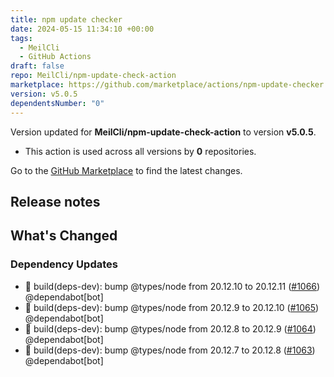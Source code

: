 ```yaml
---
title: npm update checker
date: 2024-05-15 11:34:10 +00:00
tags:
  - MeilCli
  - GitHub Actions
draft: false
repo: MeilCli/npm-update-check-action
marketplace: https://github.com/marketplace/actions/npm-update-checker
version: v5.0.5
dependentsNumber: "0"
---
```



Version updated for **MeilCli/npm-update-check-action** to version **v5.0.5**.
- This action is used across all versions by **0** repositories.

Go to the [GitHub Marketplace](https://github.com/marketplace/actions/npm-update-checker) to find the latest changes.

## Release notes

## What's Changed
### Dependency Updates
- :green_book: build(deps-dev): bump @types/node from 20.12.10 to 20.12.11 ([#1066](https://github.com/MeilCli/npm-update-check-action/pull/1066)) @dependabot[bot]
- :green_book: build(deps-dev): bump @types/node from 20.12.9 to 20.12.10 ([#1065](https://github.com/MeilCli/npm-update-check-action/pull/1065)) @dependabot[bot]
- :green_book: build(deps-dev): bump @types/node from 20.12.8 to 20.12.9 ([#1064](https://github.com/MeilCli/npm-update-check-action/pull/1064)) @dependabot[bot]
- :green_book: build(deps-dev): bump @types/node from 20.12.7 to 20.12.8 ([#1063](https://github.com/MeilCli/npm-update-check-action/pull/1063)) @dependabot[bot]

